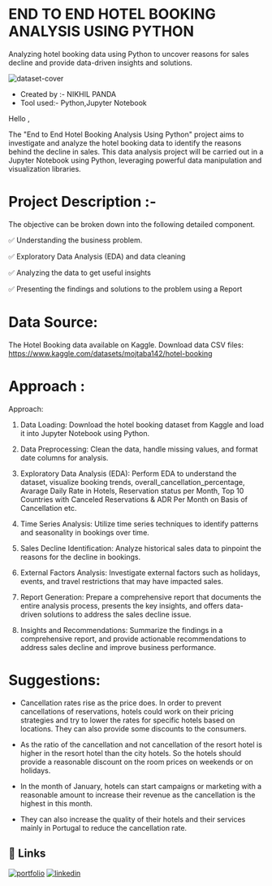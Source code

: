 # END TO END HOTEL BOOKING ANALYSIS USING PYTHON
Analyzing hotel booking data using Python to uncover reasons for sales decline and provide data-driven insights and solutions.

![dataset-cover](https://github.com/NikhilPanda01/Super-Store-Sales-Dashboard/assets/114555468/58049f02-61c1-45b3-a775-3d5c4afafdab)

- Created by :- NIKHIL PANDA
- Tool used:- Python,Jupyter Notebook

Hello ,

The "End to End Hotel Booking Analysis Using Python" project aims to investigate and analyze the hotel booking data to identify the reasons behind the decline in sales. This data analysis project will be carried out in a Jupyter Notebook using Python, leveraging powerful data manipulation and visualization libraries.

# Project Description :-

The objective can be broken down into the following detailed component.

✅ Understanding the business problem.

✅ Exploratory Data Analysis (EDA) and data cleaning

✅ Analyzing the data to get useful insights

✅ Presenting the findings and solutions to the problem using a Report


# Data Source:
The Hotel Booking data available on Kaggle.
Download data CSV files: https://www.kaggle.com/datasets/mojtaba142/hotel-booking

# Approach :
Approach:

1. Data Loading: Download the hotel booking dataset from Kaggle and load it into Jupyter Notebook using Python.
   
2. Data Preprocessing: Clean the data, handle missing values, and format date columns for analysis.

3. Exploratory Data Analysis (EDA): Perform EDA to understand the dataset, visualize booking trends, overall_cancellation_percentage, Avarage Daily Rate in Hotels, Reservation status per Month, Top 10 Countries with Canceled Reservations & ADR Per Month on Basis of Cancellation etc.

4. Time Series Analysis: Utilize time series techniques to identify patterns and seasonality in bookings over time.

5. Sales Decline Identification: Analyze historical sales data to pinpoint the reasons for the decline in bookings.

6. External Factors Analysis: Investigate external factors such as holidays, events, and travel restrictions that may have impacted sales.

7. Report Generation: Prepare a comprehensive report that documents the entire analysis process, presents the key insights, and offers data-driven solutions to address the sales decline issue.

8. Insights and Recommendations: Summarize the findings in a comprehensive report, and provide actionable recommendations to address sales decline and improve business performance.

# Suggestions:

- Cancellation rates rise as the price does. In order to prevent cancellations of reservations, hotels could work on their pricing strategies and try to lower the rates for specific hotels based on locations. They can also provide some discounts to the consumers.

- As the ratio of the cancellation and not cancellation of the resort hotel is higher in the resort hotel than the city hotels. So the hotels should provide a reasonable discount on the room prices on weekends or on holidays.

- In the month of January, hotels can start campaigns or marketing with a reasonable amount to increase their revenue as the cancellation is the highest in this month.
    
- They can also increase the quality of their hotels and their services mainly in Portugal to reduce the cancellation rate.



## 🔗 Links
[![portfolio](https://img.shields.io/badge/my_portfolio-000?style=for-the-badge&logo=ko-fi&logoColor=white)](https://nikhilpanda01.github.io/My_portfolio.io/)
[![linkedin](https://img.shields.io/badge/linkedin-0A66C2?style=for-the-badge&logo=linkedin&logoColor=white)](https://www.linkedin.com/in/nikhil-panda-b78255170/)


